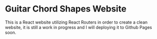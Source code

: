 # Guitar Chord Shapes Website

This is a React website utilizing React Routers in order to create a clean website, it is still a work in progress and I will deploying it to Github Pages soon.

